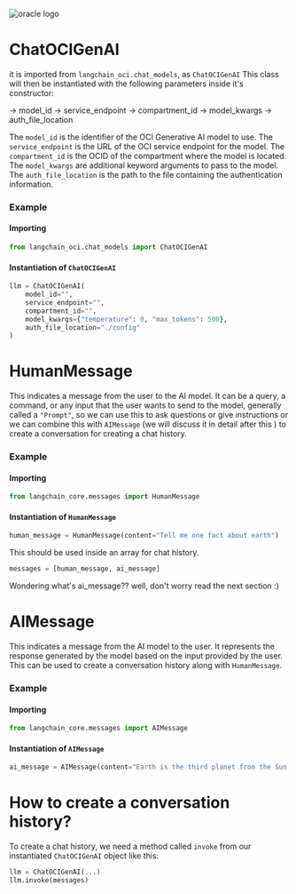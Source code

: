 ![oracle logo](https://upload.wikimedia.org/wikipedia/commons/thumb/5/50/Oracle_logo.svg/1024px-Oracle_logo.svg.png)
# ChatOCIGenAI
it is imported from `langchain_oci.chat_models`, as `ChatOCIGenAI`
This class will then be instantiated with the following parameters inside it's constructor:

-> model_id
-> service_endpoint
-> compartment_id
-> model_kwargs
-> auth_file_location

The `model_id` is the identifier of the OCI Generative AI model to use.
The `service_endpoint` is the URL of the OCI service endpoint for the model.
The `compartment_id` is the OCID of the compartment where the model is located.
The `model_kwargs` are additional keyword arguments to pass to the model.
The `auth_file_location` is the path to the file containing the authentication information.

### Example

#### Importing

```python
from langchain_oci.chat_models import ChatOCIGenAI
```

#### Instantiation of `ChatOCIGenAI`

```python
llm = ChatOCIGenAI(
    model_id="",
    service_endpoint="",
    compartment_id="",
    model_kwargs={"temperature": 0, "max_tokens": 500},
    auth_file_location="./config"
)
```
# HumanMessage

This indicates a message from the user to the AI model. It can be a query, a command, or any input that the user wants to send to the model, generally called a `"Prompt"`, so we can use this to ask questions or give instructions or we can combine this with `AIMessage` (we will discuss it in detail after this ) to create a conversation for creating a chat history.

### Example

#### Importing

```python
from langchain_core.messages import HumanMessage
```

#### Instantiation of `HumanMessage`

```python
human_message = HumanMessage(content="Tell me one fact about earth")
```

This should be used inside an array for chat history.
```python
messages = [human_message, ai_message]
```
Wondering what's ai_message?? well, don't worry read the next section :)

# AIMessage
This indicates a message from the AI model to the user. It represents the response generated by the model based on the input provided by the user. This can be used to create a conversation history along with `HumanMessage`.

### Example

#### Importing

```python
from langchain_core.messages import AIMessage
```

#### Instantiation of `AIMessage`

```python
ai_message = AIMessage(content="Earth is the third planet from the Sun.")
```

# How to create a conversation history?
To create a chat history, we need a method called `invoke` from our instantiated `ChatOCIGenAI` object like this:
```python
llm = ChatOCIGenAI(...)
llm.invoke(messages)
```

